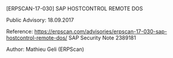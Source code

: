 [ERPSCAN-17-030] SAP HOSTCONTROL REMOTE DOS

Public Advisory: 18.09.2017

Reference: https://erpscan.com/advisories/erpscan-17-030-sap-hostcontrol-remote-dos/
		   SAP Security Note 2389181
		   
Author: Mathieu Geli (ERPScan)
